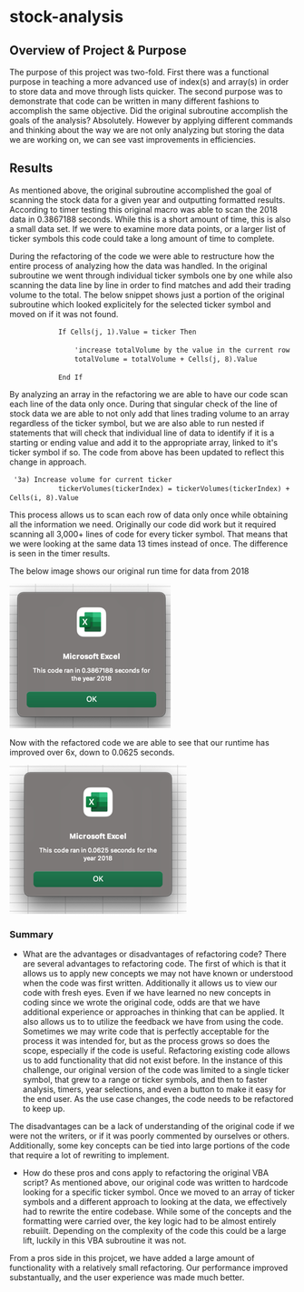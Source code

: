 # stock-analysis

## Overview of Project & Purpose

The purpose of this project was two-fold. First there was a functional purpose in teaching a more advanced use of index(s) and array(s) in order to store data and move through lists quicker. The second purpose was to demonstrate that code can be written in many different fashions to accomplish the same objective. Did the original subroutine accomplish the goals of the analysis? Absolutely. However by applying different commands and thinking about the way we are not only analyzing but storing the data we are working on, we can see vast improvements in efficiencies. 

## Results

As mentioned above, the original subroutine accomplished the goal of scanning the stock data for a given year and outputting formatted results. According to timer testing this original macro was able to scan the 2018 data in 0.3867188 seconds. While this is a short amount of time, this is also a small data set. If we were to examine more data points, or a larger list of ticker symbols this code could take a long amount of time to complete. 

During the refactoring of the code we were able to restructure how the entire process of analyzing how the data was handled. In the original subroutine we went through individual ticker symbols one by one while also scanning the data line by line in order to find matches and add their trading volume to the total. The below snippet shows just a portion of the original subroutine which looked explicitely for the selected ticker symbol and moved on if it was not found. 
 
                If Cells(j, 1).Value = ticker Then

                    'increase totalVolume by the value in the current row
                    totalVolume = totalVolume + Cells(j, 8).Value

                End If


By analyzing an array in the refactoring we are able to have our code scan each line of the data only once. During that singular check of the line of stock data we are able to not only add that lines trading volume to an array regardless of the ticker symbol, but we are also able to run nested if statements that will check that individual line of data to identify if it is a starting or ending value and add it to the appropriate array, linked to it's ticker symbol if so. The code from above has been updated to reflect this change in approach. 

     '3a) Increase volume for current ticker
                tickerVolumes(tickerIndex) = tickerVolumes(tickerIndex) + Cells(i, 8).Value




This process allows us to scan each row of data only once while obtaining all the information we need. Originally our code did work but it required scanning all 3,000+ lines of code for every ticker symbol. That means that we were looking at the same data 13 times instead of once. The difference is seen in the timer results. 

The below image shows our original run time for data from 2018 


![Original Runtime for 2018 data ](Resources/vba_originalruntime.png)

Now with the refactored code we are able to see that our runtime has improved over 6x, down to 0.0625 seconds. 


![Runtime for 2018 after refactoring ](Resources/VBA_Challenge_2018_small.png) 




### Summary

- What are the advantages or disadvantages of refactoring code?
There are several advantages to refactoring code. The first of which is that it allows us to apply new concepts we may not have known or understood when the code was first written. Additionally it allows us to view our code with fresh eyes. Even if we have learned no new concepts in coding since we wrote the original code, odds are that we have additional experience or approaches in thinking that can be applied. It also allows us to to utilize the feedback we have from using the code. Sometimes we may write code that is perfectly acceptable for the process it was intended for, but as the process grows so does the scope, especially if the code is useful. Refactoring existing code allows us to add functionality that did not exist before. In the instance of this challenge, our original version of the code was limited to a single ticker symbol, that grew to a range or ticker symbols, and then to faster analysis, timers, year selections, and even a button to make it easy for the end user. As the use case changes, the code needs to be refactored to keep up. 

The disadvantages can be a lack of understanding of the original code if we were not the writers, or if it was poorly commented by ourselves or others. Additionally, some key concepts can be tied into large portions of the code that require a lot of rewriting to implement. 


- How do these pros and cons apply to refactoring the original VBA script?
As mentioned above, our original code was written to hardcode looking for a specific ticker symbol. Once we moved to an array of ticker symbols and a different approach to looking at the data, we effectively had to rewrite the entire codebase. While some of the concepts and the formatting were carried over, the key logic had to be almost entirely rebuiilt. Depending on the complexity of the code this could be a large lift, luckily in this VBA subroutine it was not. 

From a pros side in this projcet, we have added a large amount of functionality with a relatively small refactoring. Our performance improved substantually, and the user experience was made much better. 

